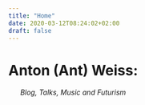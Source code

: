 ```yaml
---
title: "Home"
date: 2020-03-12T08:24:02+02:00
draft: false
---
```


# Anton (Ant) Weiss: 
&nbsp;&nbsp;&nbsp;&nbsp;&nbsp;&nbsp;*Blog, Talks, Music and Futurism*
